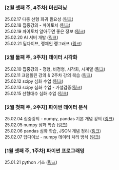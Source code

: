 
### [2월 셋째 주, 4주차] 머신러닝
25.02.17 다중 선형 회귀 필요성 ([링크](./Folder/Feb/3주차/2025-02-17.md)) <br>
25.02.18 집중강의 - 파이토치 ([링크](./Folder/Feb/3주차/2025-02-18.md)) <br>
25.02.19 파이토치 알아두면 좋은 정보 ([링크](./Folder/Feb/3주차/2025-02-19.md))<br>
25.02.20 AI 서버 개발 ([링크](./Folder/Feb/3주차/2025-02-20.md))<br>
25.02.21 딥다이브, 랭체인 랭그래프 ([링크](./Folder/Feb/3주차/2025-02-21.md))<br>

### [2월 둘째 주, 3주차] 데이터 시각화
25.02.10 집중강의 -  정형, 비정형, 시각화, 시계열 ([링크](./Folder/Feb/3주차/2025-02-10.md)) <br>
25.02.11 크램폴린 강의 & 2주차 강의 복습 ([링크](./Folder/Feb/3주차/2025-02-11.md)) <br>
25.02.12 scipy 심화 수업 ([링크](./Folder/Feb/3주차/2025-02-12.md))<br>
25.02.13 scipy 심화 수업 - 가설검증([링크](./Folder/Feb/3주차/2025-02-13.md))<br>
25.02.15 선형대수 심화 수업 ([링크](./Folder/Feb/3주차/2025-02-15.md))<br>

### [2월 첫째 주, 2주차] 파이썬 데이터 분석 
25.02.04 집중강의 - numpy, pandas 기본 개념 강의 ([링크](./Folder/Feb/2주차/2025-02-04.md)) <br>
25.02.05 numpy 심화 학습 ([링크](./Folder/Feb/2주차/2025-02-05.md)) <br>
25.02.06 pandas 심화 학습, JSON 개념 정리 ([링크](./Folder/Feb/2주차/2025-02-06.md)) <br>
25.02.07 딥다이브 - numpy 데이터 처리 방식 ([링크](./Folder/Feb/2주차/2025-02-07.md)) <br>

### [1월 셋째 주, 1주차] 파이썬 프로그래밍
25.01.21 python 기초 ([링크](./Folder/Jan/2025-01-21.md))


